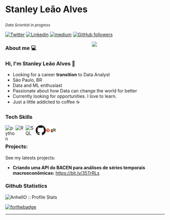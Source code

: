# Stanley Leão Alves
<sub>*Data Scientist in progress* </sub>

[![Twitter](https://img.shields.io/badge/-Twitter-222222?style=flat-square&logo=twitter&logoColor=white&link=https://twitter.com/Stanleynista)](https://twitter.com/Stanleynista)
[![Linkedin](https://img.shields.io/badge/-LinkedIn-222222?style=flat-square&logo=Linkedin&logoColor=white&link=https://www.linkedin.com/in/stanley-leao-alves/)](https://www.linkedin.com/in/stanley-leao-alves/)
[![medium](https://aleen42.github.io/badges/src/medium.svg)](https://medium.com/@falecomstanley)
[![GitHub followers](https://img.shields.io/github/followers/EngincanV.svg?style=social&label=Follow&maxAge=2592000)](https://github.com/Stanleynista?tab=followers)

<img align='right' src="https://media.giphy.com/media/M9gbBd9nbDrOTu1Mqx/giphy.gif" width="230">


### About me 💻 ###

<h3 align="left"> Hi, I'm Stanley Leão Alves 👋 </h3>

- Looking for a career **transition** to Data Analyst
- São Paulo, BR 
- Data and ML enthusiast
- Passionate about how Data can change the world for better
- Currently looking for opportunities. I love to learn.
- Just a little addicted to coffee ☕

### Tech Skills

<img align="left" alt="python" width="32px" src="https://cdn.jsdelivr.net/npm/simple-icons@3.4.0/icons/python.svg" />

<img align="left" alt="R" width="32px" src="https://cdn.jsdelivr.net/npm/simple-icons@3.4.0/icons/r.svg" />

<img align="left" alt="SQL" width="32px" src="https://cdn.jsdelivr.net/npm/simple-icons@3.4.0/icons/mysql.svg" />

<img align="left" alt="GitHub" width="32px" src="https://raw.githubusercontent.com/github/explore/78df643247d429f6cc873026c0622819ad797942/topics/github/github.png" />

<img align="left" alt="Git" width="32px" src="https://raw.githubusercontent.com/github/explore/80688e429a7d4ef2fca1e82350fe8e3517d3494d/topics/git/git.png" />

<br />
<br />


### Projects:
See my latests projects:

* **Criando uma API do BACEN para análises de séries temporais macroeconômicas:** https://bit.ly/35TrRLs

### Github Statistics
<div align="left">
  
<p align="left"><img src="https://github-readme-stats.vercel.app/api?username=Stanleynista&show_icons=true&theme=synthwave" alt="AnhellO :: Profile Stats" /></p>

[![forthebadge](https://forthebadge.com/images/badges/built-with-love.svg)](https://forthebadge.com)

---

